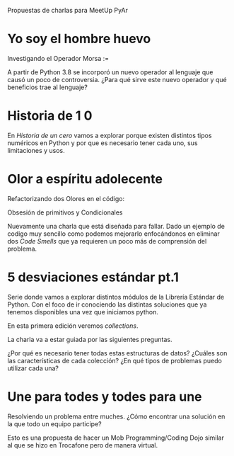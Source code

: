 Propuestas de charlas para MeetUp PyAr

# Yo soy el hombre huevo

Investigando el Operador Morsa :=

A partir de Python 3.8 se incorporó un nuevo operador al lenguaje que causó un poco de controversia. ¿Para qué sirve este nuevo operador y qué beneficios trae al lenguaje?

# Historia de 1 0

En *Historia de un cero* vamos a explorar porque existen distintos tipos numéricos en Python y por que es necesario tener cada uno, sus limitaciones y usos.


# Olor a espíritu adolecente

Refactorizando dos Olores en el código:

Obsesión de primitivos y Condicionales

Nuevamente una charla que está diseñada para fallar. Dado un ejemplo de codigo muy sencillo como podemos mejorarlo enfocándonos en eliminar dos *Code Smells* que ya requieren un poco más de comprensión del problema.




# 5 desviaciones estándar pt.1

Serie donde vamos a explorar distintos módulos de la Librería Estándar de Python. Con el foco de ir conociendo las distintas soluciones que ya tenemos disponibles una vez que iniciamos python.

En esta primera edición veremos *collections*.

La charla va a estar guiada por las siguientes preguntas.

¿Por qué es necesario tener todas estas estructuras de datos?
¿Cuáles son las características de cada colección?
¿En qué tipos de problemas puedo utilizar cada una?


# Une para todes y todes para une

Resolviendo un problema entre muches. ¿Cómo encontrar una solución en la que todo un equipo participe? 

Esto es una propuesta de hacer un Mob Programming/Coding Dojo similar al que se hizo en Trocafone pero de manera virtual.